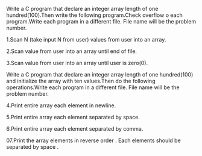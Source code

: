 Write a C program that declare an integer array length of one hundred(100).Then write the following program.Check overflow o   each program.Write each program in a different file. File name will be the problem number.

1.Scan N (take input N from user) values from user into an array.


2.Scan value from user into an array until end of file.


3.Scan value from user into an array until user is zero(0).


Write a C program that declare an integer array length of one hundred(100) and initialize the array with ten values.Then do the following operations.Write each program in a different file. File name will be the problem number.

4.Print entire array each element in newline.

5.Print entire array each element separated by space.


6.Print entire array each element separated by comma.


07.Print the array elements in reverse order . Each elements should be separated by space .



